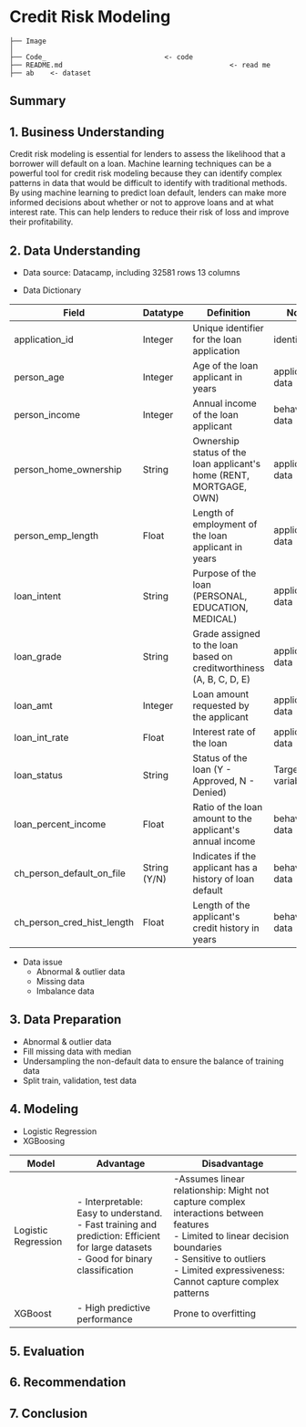 # Credit Risk Modeling

```
├── Image                       
│
├── Code_                             <- code
├── README.md                                         <- read me
├── ab    <- dataset
```

## Summary

## 1. Business Understanding
Credit risk modeling is essential for lenders to assess the likelihood that a borrower will default on a loan. Machine learning techniques can be a powerful tool for credit risk modeling because they can identify complex patterns in data that would be difficult to identify with traditional methods. By using machine learning to predict loan default, lenders can make more informed decisions about whether or not to approve loans and at what interest rate. This can help lenders to reduce their risk of loss and improve their profitability.

## 2. Data Understanding
- Data source: Datacamp, including 32581 rows 13 columns
  
- Data Dictionary
  
| Field                    | Datatype   | Definition                                                          | Note                       |
|--------------------------|------------|---------------------------------------------------------------------|----------------------------|
| application_id           | Integer    | Unique identifier for the loan application                          | identifier                 |
| person_age               | Integer    | Age of the loan applicant in years                                  | application data           |
| person_income            | Integer    | Annual income of the loan applicant                                 | behavior data              |
| person_home_ownership    | String     | Ownership status of the loan applicant's home (RENT, MORTGAGE, OWN) | application data           |
| person_emp_length        | Float      | Length of employment of the loan applicant in years                 | application data           |
| loan_intent              | String     | Purpose of the loan (PERSONAL, EDUCATION, MEDICAL)                  | application data           |
| loan_grade               | String     | Grade assigned to the loan based on creditworthiness (A, B, C, D, E)| application data           |
| loan_amt                 | Integer    | Loan amount requested by the applicant                              | application data           |
| loan_int_rate            | Float      | Interest rate of the loan                                           | application data           |
| loan_status              | String     | Status of the loan (Y - Approved, N - Denied)                       | Target variable            |
| loan_percent_income      | Float      | Ratio of the loan amount to the applicant's annual income           | behavior data              |
| ch_person_default_on_file | String (Y/N) | Indicates if the applicant has a history of loan default         | behavior data              |
| ch_person_cred_hist_length| Float      | Length of the applicant's credit history in years                  | behavior data              |
  
- Data issue
  - Abnormal & outlier data
  - Missing data
  - Imbalance data 
## 3. Data Preparation
- Abnormal & outlier data
- Fill missing data with median
- Undersampling the non-default data to ensure the balance of training data
- Split train, validation, test data

## 4. Modeling
- Logistic Regression
- XGBoosing

| Model            | Advantage        | Disadvantage    |
|------------------|-----------------------------|-------------------------------------------------------|
| Logistic Regression | - Interpretable: Easy to understand. <br> - Fast training and prediction: Efficient for large datasets <br> - Good for binary classification| -Assumes linear relationship: Might not capture complex interactions between features <br> - Limited to linear decision boundaries <br> - Sensitive to outliers <br> - Limited expressiveness: Cannot capture complex patterns |
| XGBoost             | - High predictive performance | Prone to overfitting|      
 
## 5. Evaluation

## 6. Recommendation

## 7. Conclusion
